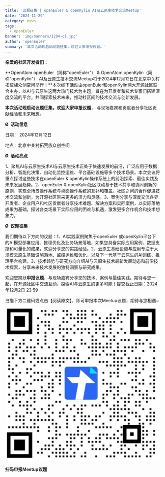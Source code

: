 ```yaml
---
title: '议题征集 | openEuler & openKylin AI及云原生技术交流Meetup'
date: '2024-11-29'
category: news
tags:
  - openEuler
banner: 'img/banners/1204-ql.jpg'
author: 'openEuler'
summary: '本次活动现启动议题征集，欢迎大家申报议题。'
---
```





**亲爱的社区开发者们：**

**OpenAtom openEuler（简称\"openEuler\"） &
OpenAtom openKylin（简称\"openKylin\"）
AI及云原生技术交流Meetup将于2024年12月12日在北京中关村拓荒族众创空间举行！**本次线下活动由openEuler和openKylin两大开源社区联合主办，以AI与云原生这两大热门技术为主题，旨在为开发者和技术专家们搭建深度交流的平台，共同探索技术未来，推动社区间的技术交流与创新发展。

**本次活动现启动议题征集，欢迎大家申报议题**，
与现场嘉宾和贡献者分享社区贡献经验和未来畅想。

**Ø  活动信息**

日期： 2024年12月12日

地点：北京中关村拓荒族众创空间

**Ø  活动亮点**

1、聚焦AI与云原生技术AI与云原生技术正处于快速发展的前沿，广泛应用于数据分析、智能化决策、自动化监控运维、平台基础设施等多个技术场景。本次会议将重点探讨这些技术在openEuler
& openKylin操作系统上的前沿探索、最佳实践及未来发展趋势。2、openEuler &
openKylin社区联动基于技术共享和协同创新的原则，实现全场景操作系统与桌面操作系统的互补和覆盖。社区之间的合作促进技术交流和创新，为开源社区带来更多的活力和灵感。3、案例分享与深度交流各界开发者、企业用户和社区贡献者分享技术难题、解决方案和实际案例，以实际落地成果为基础，探讨各类场景下实际应用的困难与机遇，激发更多合作机会和技术想象力。

**Ø  议题征集**

我们期待以下方向的议题：1、AI实践案例聚焦于openEuler
或openKylin平台下的AI模型部署应用、推理优化及业务场景落地，如果您具备实际应用案例、数据支撑和可量化的成果，欢迎分享您的实践经验。2、云原生基础设施与应用专注于大规模云原生基础设施落地、监控运维和优化，以及下一代基于云原生的AI训练、推理平台构建。3、技术趋势与研究方向介绍AI与云原生技术最新发展动态和前沿技术探索，分享未来技术发展的独特洞察与研究成果。

欢迎您踊跃**申报议题**，与现场嘉宾分享您的技术、案例与最佳实践。期待与您一起，在开源社区中交流互动，探索AI与云原生的更多可能！提交截止日期：2024年12月2日
23:59

扫描下方二维码或点击【阅读原文】，即可申报本次Meetup议题，期待与您相遇\~

![IMG\_256](./media/image1.jpeg)

**扫码申报Meetup议题**
